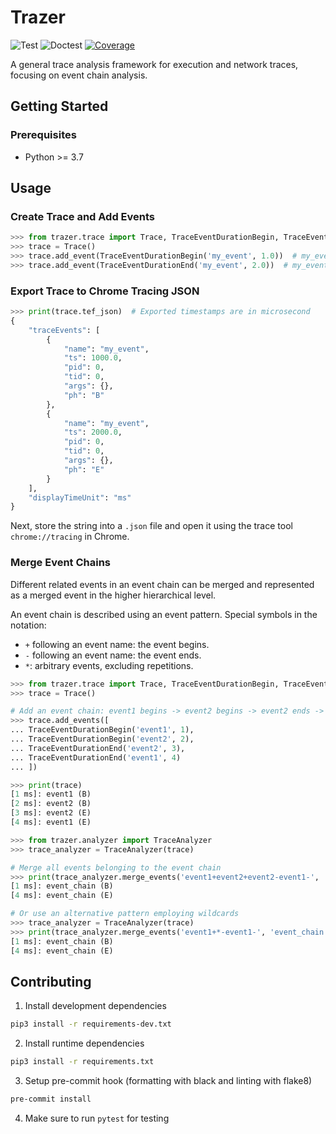 # Trazer

![Test](https://github.com/starsoi/trazer/actions/workflows/main.yml/badge.svg)
![Doctest](https://github.com/starsoi/trazer/actions/workflows/doctest.yml/badge.svg)
[![Coverage](https://codecov.io/gh/starsoi/trazer/branch/master/graph/badge.svg?token=HVX3PFO8RF)](https://codecov.io/gh/starsoi/trazer)

A general trace analysis framework for execution and network traces, 
focusing on event chain analysis.


## Getting Started

### Prerequisites

* Python >= 3.7

## Usage

### Create Trace and Add Events
```python
>>> from trazer.trace import Trace, TraceEventDurationBegin, TraceEventDurationEnd
>>> trace = Trace()
>>> trace.add_event(TraceEventDurationBegin('my_event', 1.0))  # my_event begins at 1.0 ms
>>> trace.add_event(TraceEventDurationEnd('my_event', 2.0))  # my_event ends at 2.0 ms

```

### Export Trace to Chrome Tracing JSON
```python
>>> print(trace.tef_json)  # Exported timestamps are in microsecond
{
    "traceEvents": [
        {
            "name": "my_event",
            "ts": 1000.0,
            "pid": 0,
            "tid": 0,
            "args": {},
            "ph": "B"
        },
        {
            "name": "my_event",
            "ts": 2000.0,
            "pid": 0,
            "tid": 0,
            "args": {},
            "ph": "E"
        }
    ],
    "displayTimeUnit": "ms"
}

```

Next, store the string into a `.json` file and open it using the trace tool `chrome://tracing` in Chrome.

### Merge Event Chains

Different related events in an event chain can be merged and represented as a merged event in the higher hierarchical level.

An event chain is described using an event pattern. Special symbols in the notation:

* `+` following an event name: the event begins.
* `-` following an event name: the event ends.
* `*`: arbitrary events, excluding repetitions.

```python
>>> from trazer.trace import Trace, TraceEventDurationBegin, TraceEventDurationEnd
>>> trace = Trace()

# Add an event chain: event1 begins -> event2 begins -> event2 ends -> event1 ends
>>> trace.add_events([
... TraceEventDurationBegin('event1', 1),
... TraceEventDurationBegin('event2', 2),
... TraceEventDurationEnd('event2', 3),
... TraceEventDurationEnd('event1', 4)
... ])

>>> print(trace)
[1 ms]: event1 (B)
[2 ms]: event2 (B)
[3 ms]: event2 (E)
[4 ms]: event1 (E)

>>> from trazer.analyzer import TraceAnalyzer
>>> trace_analyzer = TraceAnalyzer(trace)

# Merge all events belonging to the event chain
>>> print(trace_analyzer.merge_events('event1+event2+event2-event1-', 'event_chain'))
[1 ms]: event_chain (B)
[4 ms]: event_chain (E)

# Or use an alternative pattern employing wildcards
>>> trace_analyzer = TraceAnalyzer(trace)
>>> print(trace_analyzer.merge_events('event1+*-event1-', 'event_chain'))
[1 ms]: event_chain (B)
[4 ms]: event_chain (E)

```

## Contributing

1. Install development dependencies
```bash
pip3 install -r requirements-dev.txt
```

2. Install runtime dependencies
```bash
pip3 install -r requirements.txt
```

3. Setup pre-commit hook (formatting with black and linting with flake8)
```bash
pre-commit install
```

4. Make sure to run `pytest` for testing
